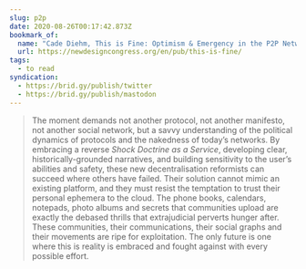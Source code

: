 ```yaml
---
slug: p2p
date: 2020-08-26T00:17:42.873Z
bookmark_of:
  name: "Cade Diehm, This is Fine: Optimism & Emergency in the P2P Network"
  url: https://newdesigncongress.org/en/pub/this-is-fine/
tags:
  - to read
syndication:
  - https://brid.gy/publish/twitter
  - https://brid.gy/publish/mastodon
---
```

> The moment demands not another protocol, not another manifesto, not another social network, but a savvy understanding of the political dynamics of protocols and the nakedness of today’s networks. By embracing a reverse _Shock Doctrine as a Service_, developing clear, historically-grounded narratives, and building sensitivity to the user’s abilities and safety, these new decentralisation reformists can succeed where others have failed. Their solution cannot mimic an existing platform, and they must resist the temptation to trust their personal ephemera to the cloud. The phone books, calendars, notepads, photo albums and secrets that communities upload are exactly the debased thrills that extrajudicial perverts hunger after. These communities, their communications, their social graphs and their movements are ripe for exploitation. The only future is one where this is reality is embraced and fought against with every possible effort.